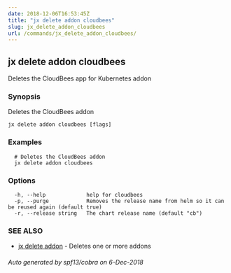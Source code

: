 ```yaml
---
date: 2018-12-06T16:53:45Z
title: "jx delete addon cloudbees"
slug: jx_delete_addon_cloudbees
url: /commands/jx_delete_addon_cloudbees/
---
```

## jx delete addon cloudbees

Deletes the CloudBees app for Kubernetes addon

### Synopsis

Deletes the CloudBees addon

```
jx delete addon cloudbees [flags]
```

### Examples

```
  # Deletes the CloudBees addon
  jx delete addon cloudbees
```

### Options

```
  -h, --help             help for cloudbees
  -p, --purge            Removes the release name from helm so it can be reused again (default true)
  -r, --release string   The chart release name (default "cb")
```

### SEE ALSO

* [jx delete addon](/commands/jx_delete_addon/)	 - Deletes one or more addons

###### Auto generated by spf13/cobra on 6-Dec-2018
